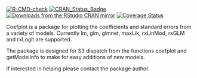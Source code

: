 <!-- badges: start -->

[![R-CMD-check](https://github.com/jaredlander/coefplot/workflows/R-CMD-check/badge.svg)](https://github.com/jaredlander/coefplot/actions)
[![CRAN_Status_Badge](https://www.r-pkg.org/badges/version/coefplot)](https://CRAN.R-project.org/package=coefplot)
[![Downloads from the RStudio CRAN
mirror](https://cranlogs.r-pkg.org/badges/coefplot)](https://CRAN.R-project.org/package=coefplot)
[![Coverage
Status](https://img.shields.io/codecov/c/github/jaredlander/coefplot/master.svg)](https://codecov.io/github/jaredlander/coefplot?branch=master)
<!-- badges: end -->

<!-- README.md is generated from README.Rmd. Please edit that file -->

Coefplot is a package for plotting the coefficients and standard errors
from a variety of models. Currently lm, glm, glmnet, maxLik, rxLinMod,
rxGLM and rxLogit are supported.

The package is designed for S3 dispatch from the functions coefplot and
getModelInfo to make for easy additions of new models.

If interested in helping please contact the package author.

